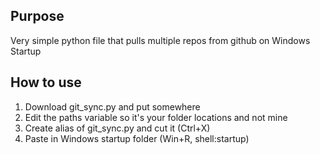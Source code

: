 ## Purpose
Very simple python file that pulls multiple repos from github on Windows Startup

## How to use
1. Download git_sync.py and put somewhere
2. Edit the paths variable so it's your folder locations and not mine
3. Create alias of git_sync.py and cut it (Ctrl+X)
4. Paste in Windows startup folder (Win+R, shell:startup)
